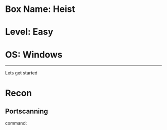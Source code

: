 # Box Name: Heist
# Level: Easy
# OS: Windows
<hr>

Lets get started

# Recon

## Portscanning

command:
